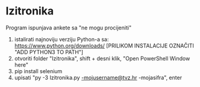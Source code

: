 # Izitronika
 
Program ispunjava ankete sa "ne mogu procijeniti"

1. istalirati najnoviju verziju Python-a sa: https://www.python.org/downloads/ [PRILIKOM INSTALACIJE OZNAČITI "ADD PYTHON3 TO PATH"]
2. otvoriti folder "Izitronika", shift + desni klik, "Open PowerShell Window here"
3. pip install selenium
5. upisati "py -3 Izitronika.py -mojusername@tvz.hr -mojasifra", enter
